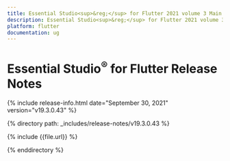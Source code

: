 ```yaml
---
title: Essential Studio<sup>&reg;</sup> for Flutter 2021 volume 3 Main Release Notes  
description: Essential Studio<sup>&reg;</sup> for Flutter 2021 volume 3 Main Release Notes  
platform: flutter
documentation: ug
---
```


# Essential Studio<sup>&reg;</sup> for Flutter  Release Notes  

{% include release-info.html date="September 30, 2021"  version="v19.3.0.43" %} 


{% directory path: _includes/release-notes/v19.3.0.43 %}

{% include {{file.url}} %}

{% enddirectory %}